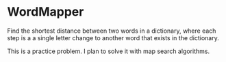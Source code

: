 # WordMapper
Find the shortest distance between two words in a dictionary, where each step is a a single letter change to another word that exists in the dictionary.

This is a practice problem. I plan to solve it with map search algorithms.
